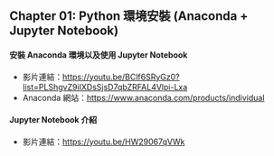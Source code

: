 ## Chapter 01: Python 環境安裝 (Anaconda + Jupyter Notebook)
#### 安裝 Anaconda 環境以及使用 Jupyter Notebook
* 影片連結：https://youtu.be/BClf6SRyGz0?list=PLShgvZ9iIXDsSjsD7qbZRFAL4Vlpi-Lxa
* Anaconda 網站：https://www.anaconda.com/products/individual

#### Jupyter Notebook 介紹
* 影片連結：https://youtu.be/HW29067qVWk
